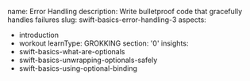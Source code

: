 name: Error Handling
description: Write bulletproof code that gracefully handles failures
slug: swift-basics-error-handling-3
aspects:
  - introduction
  - workout
learnType: GROKKING
section: '0'
insights:
  - swift-basics-what-are-optionals
  - swift-basics-unwrapping-optionals-safely
  - swift-basics-using-optional-binding
